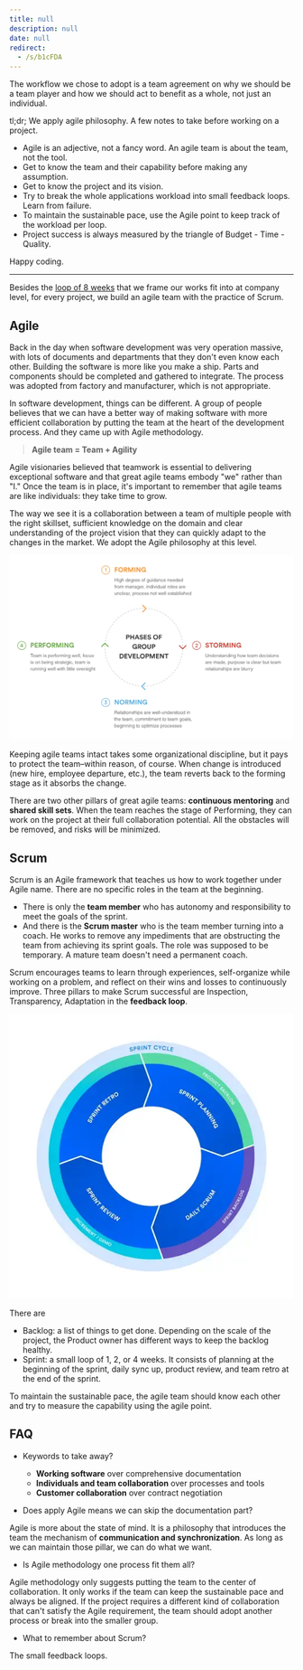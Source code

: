 ```yaml
---
title: null
description: null
date: null
redirect:
  - /s/b1cFDA
---
```


The workflow we chose to adopt is a team agreement on why we should be a team player and how we should act to benefit as a whole, not just an individual.

tl;dr; We apply agile philosophy. A few notes to take before working on a project.

- Agile is an adjective, not a fancy word. An agile team is about the team, not the tool.
- Get to know the team and their capability before making any assumption.
- Get to know the project and its vision.
- Try to break the whole applications workload into small feedback loops. Learn from failure.
- To maintain the sustainable pace, use the Agile point to keep track of the workload per loop.
- Project success is always measured by the triangle of Budget - Time - Quality.

Happy coding.

---

Besides the [loop of 8 weeks](https://github.com/dwarvesf/handbook/blob/master/how-we-work.md#cycles) that we frame our works fit into at company level, for every project, we build an agile team with the practice of Scrum.

## Agile

Back in the day when software development was very operation massive, with lots of documents and departments that they don't even know each other. Building the software is more like you make a ship. Parts and components should be completed and gathered to integrate. The process was adopted from factory and manufacturer, which is not appropriate.

In software development, things can be different. A group of people believes that we can have a better way of making software with more efficient collaboration by putting the team at the heart of the development process. And they came up with Agile methodology.

> **Agile team = Team + Agility**

Agile visionaries believed that teamwork is essential to delivering exceptional software and that great agile teams embody "we" rather than "I." Once the team is in place, it's important to remember that agile teams are like individuals: they take time to grow.

The way we see it is a collaboration between a team of multiple people with the right skillset, sufficient knowledge on the domain and clear understanding of the project vision that they can quickly adapt to the changes in the market. We adopt the Agile philosophy at this level.

![](assets/workflow_agile-team.webp)

Keeping agile teams intact takes some organizational discipline, but it pays to protect the team–within reason, of course. When change is introduced (new hire, employee departure, etc.), the team reverts back to the forming stage as it absorbs the change.

There are two other pillars of great agile teams: **continuous mentoring** and **shared skill sets**. When the team reaches the stage of Performing, they can work on the project at their full collaboration potential. All the obstacles will be removed, and risks will be minimized.

## Scrum

Scrum is an Agile framework that teaches us how to work together under Agile name. There are no specific roles in the team at the beginning.

- There is only the **team member** who has autonomy and responsibility to meet the goals of the sprint.
- And there is the **Scrum master** who is the team member turning into a coach. He works to remove any impediments that are obstructing the team from achieving its sprint goals. The role was supposed to be temporary. A mature team doesn't need a permanent coach.

Scrum encourages teams to learn through experiences, self-organize while working on a problem, and reflect on their wins and losses to continuously improve. Three pillars to make Scrum successful are Inspection, Transparency, Adaptation in the **feedback loop**.

![](assets/workflow_sprint_cycle-c.webp)

There are

- Backlog: a list of things to get done. Depending on the scale of the project, the Product owner has different ways to keep the backlog healthy.
- Sprint: a small loop of 1, 2, or 4 weeks. It consists of planning at the beginning of the sprint, daily sync up, product review, and team retro at the end of the sprint.

To maintain the sustainable pace, the agile team should know each other and try to measure the capability using the agile point.

## FAQ

- Keywords to take away?

  - **Working software** over comprehensive documentation
  - **Individuals and team collaboration** over processes and tools
  - **Customer collaboration** over contract negotiation

- Does apply Agile means we can skip the documentation part?

Agile is more about the state of mind. It is a philosophy that introduces the team the mechanism of **communication and synchronization**. As long as we can maintain those pillar, we can do what we want.

- Is Agile methodology one process fit them all?

Agile methodology only suggests putting the team to the center of collaboration. It only works if the team can keep the sustainable pace and always be aligned. If the project requires a different kind of collaboration that can't satisfy the Agile requirement, the team should adopt another process or break into the smaller group.

- What to remember about Scrum?

The small feedback loops.
